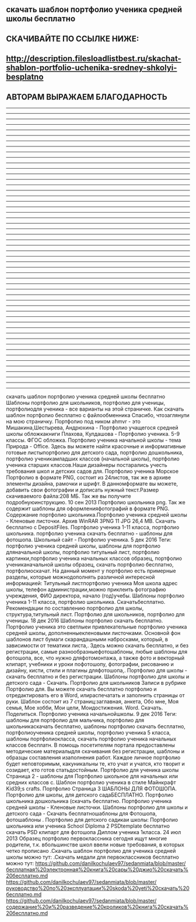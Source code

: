 скачать шаблон портфолио ученика средней школы бесплатно
--------------------------------------------------
СКАЧИВАЙТЕ ПО ССЫЛКЕ НИЖЕ:
--------------------------------------------------
http://description.filesloadlistbest.ru/skachat-shablon-portfolio-uchenika-sredney-shkolyi-besplatno
--------------------------------------------------
АВТОРАМ ВЫРАЖАЕМ БЛАГОДАРНОСТЬ
--------------------------------------------------
--------------------------------------------------
--------------------------------------------------
--------------------------------------------------
--------------------------------------------------
--------------------------------------------------
--------------------------------------------------
--------------------------------------------------
--------------------------------------------------
--------------------------------------------------
--------------------------------------------------
--------------------------------------------------
--------------------------------------------------
--------------------------------------------------
--------------------------------------------------
--------------------------------------------------
--------------------------------------------------
--------------------------------------------------
--------------------------------------------------
--------------------------------------------------
--------------------------------------------------
--------------------------------------------------
--------------------------------------------------
--------------------------------------------------
--------------------------------------------------
--------------------------------------------------
--------------------------------------------------
--------------------------------------------------
--------------------------------------------------
--------------------------------------------------
--------------------------------------------------
--------------------------------------------------
--------------------------------------------------
--------------------------------------------------
--------------------------------------------------
--------------------------------------------------
--------------------------------------------------
--------------------------------------------------
--------------------------------------------------
--------------------------------------------------
--------------------------------------------------
--------------------------------------------------
--------------------------------------------------
--------------------------------------------------
--------------------------------------------------
--------------------------------------------------
--------------------------------------------------
--------------------------------------------------
--------------------------------------------------
--------------------------------------------------
--------------------------------------------------
--------------------------------------------------
--------------------------------------------------
скачать шаблон портфолио ученика средней школы бесплатно Шаблоны портфолио для школьников, портфолио для ученицы, портфолиодля ученика - все варианты на этой страничке. Как скачать шаблон портфолио бесплатно с файлообменника Спасибо, чтозаглянули на мою страничку. Портфолио под ником ahmvr - это  Мишакина,Шестырева, Андрюхина - Портфолио учащегося средней школы обложкакниги Плахова, Кулдашова - Портфолио ученика. 5-9 классы. ФГОС обложка. Портфолио ученика начальной школы - тема Природа - Office. Здесь вы можете найти красочные и информативные готовые листыпортфолио для детского сада, портфолио дошкольника, портфолио ученикамладших классов (начальной школы), портфолио ученика старших классов.Наши дизайнеры постарались учесть требования школ и детских садов для. Портфолио ученика  Морское Портфолио в формате PNG, состоит из 24листов, так же в архиве элементы дизайна, рамочки и шрифт. В данномформате вы можете, добавить свои фотографии и дописать нужный текст.Размер скачиваемого файла:208 МБ. Так же вы получите подробнуюинструкцию. 10 сен 2013  Портфолио школьника png. Так же содержит шаблоны для оформленияфотографий в формате PNG. Содержание портфолио школьника.Портфолио ученика средней школы - Кленовые листочки. Архив WinRAR 3PNG  11 JPG 26,4 MB. Скачать бесплатно с DepositFiles. Портфолио ученика 1-11 класса, портфолио школьника. портфолио ученика скачать бесплатно - шаблоны для фотошопа. Школьный сайт - Портфолио ученика. 5 дек 2016  Теги: портфолио ученика средней школы, шаблоны для портфолио дляначальной школы, портфолио титульный лист, портфолио картинки,портфолио ученика начальных классов образец, портфолио учениканачальной школы образец, скачать портфолио бесплатно, портфолиоскачат. На данный момент у портфолио есть примерные разделы, которые можнодополнять различной интересной информацией: Титульный листпортфолио ученика  Моя школа  адрес школы, телефон администрации,можно приклеить фотографию учреждения, ФИО директора, начало (год)учебы.
Шаблоны портфолио ученика 1-11 класса, портфолио школьника. Скачатьбесплатно. Рекомендации по составлению портфолио для школы, структура,титульный лист. Портфолио для школьников, портфолио для ученицы. 18 дек 2016  Шаблоны портфолио скачать бесплатно. Портфолио ученика  это светлыеи привлекательные портфолио ученика средней школы, дополненныекленовыми листочками. Основной фон шаблонов  лист бумаги скарандашными набросками, который, в зависимости от тематики листа,. Здесь можно скачать бесплатно, и без регистрации, самые разнообразныефотошаблоны, любые шаблоны для фотошопа, все, что нужно дляфотомонтажа, а также фото и векторный клипарт, учебники и уроки пофотошопу, фотографии, рисованию и дизайну, кисти, стили и плагины дляфотошопа,. Портфолио для школы - скачать бесплатно и без регистрации. Шаблоны портфолио для школы и детского сада - Скачать. Портфолио для школьников  Записи в рубрике Портфолио для. Вы можете скачать бесплатно портфолио и отредактировать его в Word, илираспечатать и заполнить страницы от руки. Шаблон состоит из 7 страниц:заглавная, анкета, Обо мне, Моя семья, Мое хобби, Мои цели, Моидостижения. Word. Скачать. Поделиться. Портфолио ученика начальнойшколы. 9 дек 2016  Теги: шаблоны для портфолио для мальчика, портфолио для школьникаскачать бесплатно, шаблоны портфолио скачать бесплатно, портфолиоученика средней школы, портфолио ученика 5 класса, шаблоны портфолиокласса, скачать портфолио ученика начальных классов бесплатн. В помощь посетителям портала предоставлены методические материалыдля скачивания без регистрации, шаблоны и образцы составления изаполнения работ. Каждое личное портфолио будет неповторимым, какуникальны те, кто учат и учатся, кто творит и созидает, кто готов статьдостойным. Портфолио для ученика школы  Страница 2 - шаблоны для
Портфолио школьное для начальных или средних классов с. Шаблон портфолио ученика в стиле Майнкрафт  Kid39;s crafts. Портфолио  Страница 3  ШАБЛОНЫ ДЛЯ ФОТОШОПА. Портфолио для школы, для детского садаБЕСПЛАТНО. Портфолио школьника  дошкольника (скачать бесплатно. Портфолио ученика средней школы - Кленовые листочки. Шаблоны портфолио для школы и детского сада - Скачать бесплатношаблоны для Фотошопа, фотошаблоны . Портфолио для детского садикаи школы: Портфолио школьника или ученика  School Diploma 2 PSDtemplate  бесплатно скачать PSD клипарт для фотошопа Диплом ученика 1класса. 24 июл 2013  Образец портфолио первоклассника сегодня ищут многие родители, т.к. вбольшинстве школ ввели новые требования, в которых четко прописано .Скачать шаблон портфолио для ученика средней школы можно тут: .Скачать медали для первоклассников бесплатно можно тут:
https://github.com/danilkochulaev97/sedanmiata/blob/master/бесплатная%20электронная%20книга%20сары%20джио%20скачать%20бесплатно.md
https://github.com/danilkochulaev97/sedanmiata/blob/master/руководство%20по%20эксплуатации%20skoda%20yeti%20скачать%20бесплатно.md
https://github.com/danilkochulaev97/sedanmiata/blob/master/содержание%20и%20разведение%20кроликов%20книга%20скачать%20бесплатно.md